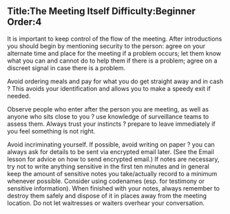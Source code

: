 Title:The Meeting Itself
Difficulty:Beginner
Order:4
---
<p>It is important to keep control of the flow of the meeting. After introductions you should begin by mentioning security to the person: agree on your alternate time and place for the meeting if a problem occurs; let them know what you can and cannot do to help them if there is a problem; agree on a discreet signal in case there is a problem.</p><p>Avoid ordering meals and pay for what you do get straight away and in cash ? This avoids your identification and allows you to make a speedy exit if needed.</p><p>Observe people who enter after the person you are meeting, as well as anyone who sits close to you ? use knowledge of surveillance teams to assess them. Always trust your instincts ? prepare to leave immediately if you feel something is not right.</p><p>Avoid incriminating yourself. If possible, avoid writing on paper ? you can always ask for details to be sent via encrypted email later. (See the Email lesson for advice on how to send encrypted email.) If notes are necessary, try not to write anything sensitive in the first ten minutes and in general keep the amount of sensitive notes you take/actually record to a minimum whenever possible. Consider using codenames (esp. for testimony or sensitive information). When finished with your notes, always remember to destroy them safely and dispose of it in places away from the meeting location. Do not let waitresses or waiters overhear your conversation.</p>